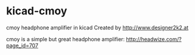 # kicad-cmoy
cmoy headphone amplifier in kicad
Created by http://www.designer2k2.at

cmoy is a simple but great headphone amplifier: http://headwize.com/?page_id=707
